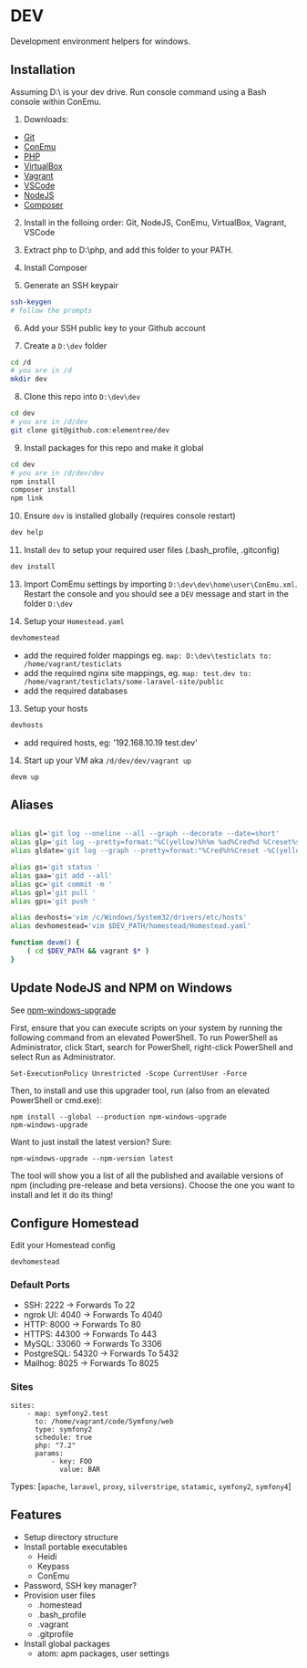 # DEV

Development environment helpers for windows.


## Installation

Assuming D:\ is your dev drive. Run console command using a Bash console within ConEmu.


1. Downloads:

 - [Git](https://git-scm.com/downloads)
 - [ConEmu](https://conemu.github.io/en/Downloads.html)
 - [PHP](http://windows.php.net/download/)
 - [VirtualBox]()
 - [Vagrant](https://www.vagrantup.com/downloads.html)
 - [VSCode](https://code.visualstudio.com/download)
 - [NodeJS](https://nodejs.org/en/download/)
 - [Composer](https://getcomposer.org/download/)

2. Install in the folloing order: Git, NodeJS, ConEmu, VirtualBox, Vagrant, VSCode

3. Extract php to D:\php, and add this folder to your PATH.

4. Install Composer

5. Generate an SSH keypair
```sh
ssh-keygen
# follow the prompts
```

6. Add your SSH public key to your Github account

7. Create a `D:\dev` folder
```sh
cd /d
# you are in /d
mkdir dev
```
8. Clone this repo into `D:\dev\dev`
```sh
cd dev
# you are in /d/dev
git clone git@github.com:elementree/dev
```

9. Install packages for this repo and make it global
```sh
cd dev
# you are in /d/dev/dev
npm install
composer install
npm link
```

10. Ensure `dev` is installed globally (requires console restart)
```sh
dev help
```

11. Install `dev` to setup your required user files (.bash_profile, .gitconfig)
```sh
dev install
```

13. Import ComEmu settings by importing `D:\dev\dev\home\user\ConEmu.xml`. Restart the console and you should see a `DEV` message and start in the folder `D:\dev`

12. Setup your `Homestead.yaml`

```sh
devhomestead
```

 - add the required folder mappings eg. `map: D:\dev\testiclats to: /home/vagrant/testiclats`
 - add the required nginx site mappings, eg. `map: test.dev to: /home/vagrant/testiclats/some-laravel-site/public`
 - add the required databases

13. Setup your hosts

```sh
devhosts
```
 - add required hosts, eg: '192.168.10.19    test.dev'

14. Start up your VM aka `/d/dev/dev/vagrant up`
```
devm up
```


## Aliases

```sh

alias gl='git log --oneline --all --graph --decorate --date=short'
alias glp='git log --pretty=format:"%C(yellow)%h%m %ad%Cred%d %Creset%s%Cgreen [%cn]" --decorate --date=short'
alias gldate='git log --graph --pretty=format:"%Cred%h%Creset -%C(yellow)%d%Creset %s %Cgreen(%cr) %C(bold blue)<%an>%Creset" --abbrev-commit'

alias gs='git status '
alias gaa='git add --all'
alias gc='git commit -m '
alias gpl='git pull '
alias gps='git push '

alias devhosts='vim /c/Windows/System32/drivers/etc/hosts'
alias devhomestead='vim $DEV_PATH/homestead/Homestead.yaml'

function devm() {
    ( cd $DEV_PATH && vagrant $* )
}
```




## Update NodeJS and NPM on Windows

See [npm-windows-upgrade](https://github.com/felixrieseberg/npm-windows-upgrade)

First, ensure that you can execute scripts on your system by running the following command from an elevated PowerShell. To run PowerShell as Administrator, click Start, search for PowerShell, right-click PowerShell and select Run as Administrator.

```
Set-ExecutionPolicy Unrestricted -Scope CurrentUser -Force
```

Then, to install and use this upgrader tool, run (also from an elevated PowerShell or cmd.exe):

```
npm install --global --production npm-windows-upgrade
npm-windows-upgrade
```

Want to just install the latest version? Sure:

```
npm-windows-upgrade --npm-version latest
```

The tool will show you a list of all the published and available versions of npm (including pre-release and beta versions). Choose the one you want to install and let it do its thing!


## Configure Homestead

Edit your Homestead config
```
devhomestead
```

### Default Ports

 - SSH: 2222 → Forwards To 22
 - ngrok UI: 4040 → Forwards To 4040
 - HTTP: 8000 → Forwards To 80
 - HTTPS: 44300 → Forwards To 443
 - MySQL: 33060 → Forwards To 3306
 - PostgreSQL: 54320 → Forwards To 5432
 - Mailhog: 8025 → Forwards To 8025


### Sites

```
sites:
    - map: symfony2.test
      to: /home/vagrant/code/Symfony/web
      type: symfony2
      schedule: true
      php: "7.2"
      params:
          - key: FOO
            value: BAR
```

Types: [`apache`, `laravel`, `proxy`, `silverstripe`, `statamic`,  `symfony2`, `symfony4`]


## Features

  - Setup directory structure
  - Install portable executables
    - Heidi
    - Keypass
    - ConEmu
  - Password, SSH key manager?
  - Provision user files
      - .homestead
      - .bash_profile
      - .vagrant
      - .gitprofile
  - Install global packages
      - atom: apm packages, user settings
